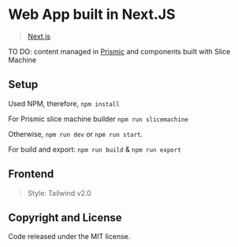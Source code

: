 # Web App built in Next.JS

> [Next.js](https://nextjs.org/) 

TO DO: content managed in [Prismic](https://prismic.io) and components built with Slice Machine

## Setup
Used NPM, therefore, `npm install`

For Prismic slice machine builder `npm run slicemachine`

Otherwise, `npm run dev` or `npm run start`.

For build and export: `npm run build` & `npm run export`

## Frontend
> Style: Tailwind v2.0

## Copyright and License

Code released under the MIT license.
